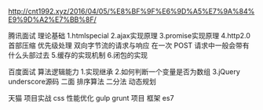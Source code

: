 http://cnt1992.xyz/2016/04/05/%E8%BF%9F%E6%9D%A5%E7%9A%84%E9%9D%A2%E7%BB%8F/

腾讯面试 理论基础
1.htmlspecial
2.ajax实现原理
3.promise实现原理
4.http2.0 首部压缩 优先级处理 双向字节流的请求与响应
在一次 POST 请求中一般会带有什么头部过去
5.缓存的实现机制
6.闭包的实现


百度面试 算法逻辑能力
1.实现继承
2.如何判断一个变量是否为数组
3.jQuery underscore源码
二面
排序算法 二分法
动态规划


天猫 项目实战
css
性能优化
gulp grunt
项目 框架
es7
